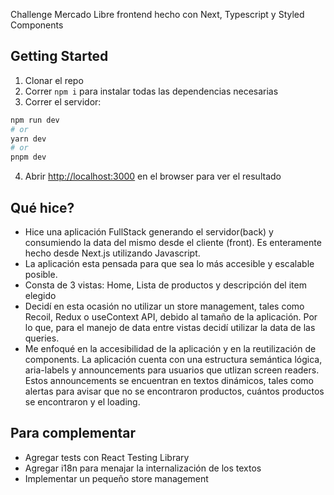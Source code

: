 Challenge Mercado Libre frontend hecho con Next, Typescript y Styled Components

## Getting Started
1. Clonar el repo
2. Correr `npm i` para instalar todas las dependencias necesarias
3. Correr el servidor:
```bash
npm run dev
# or
yarn dev
# or
pnpm dev
```
4. Abrir [http://localhost:3000](http://localhost:3000) en el browser para ver el resultado

## Qué hice?

- Hice una aplicación FullStack generando el servidor(back) y consumiendo la data del mismo desde el cliente (front). Es enteramente hecho desde Next.js utilizando Javascript.
- La aplicación esta pensada para que sea lo más accesible y escalable posible.
- Consta de 3 vistas: Home, Lista de productos y descripción del item elegido
- Decidí en esta ocasión no utilizar un store management, tales como Recoil, Redux o useContext API,  debido al tamaño de la aplicación. Por lo que, para el manejo de data entre vistas decidí utilizar la data de las queries.
- Me enfoqué en la accesibilidad de la aplicación y en la reutilización de components. La aplicación cuenta con una estructura semántica lógica, aria-labels y announcements para usuarios que utlizan screen readers. Estos announcements se encuentran en textos dinámicos, tales como alertas para avisar que no se encontraron productos, cuántos productos se encontraron y el loading.

## Para complementar
- Agregar tests con React Testing Library
- Agregar i18n para menajar la internalización de los textos
- Implementar un pequeño store management

